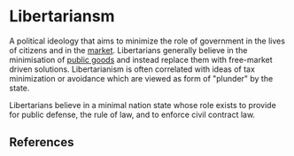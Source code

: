 # Libertariansm
A political ideology that aims to minimize the role of government in the lives of citizens and in the [market](../market.md).  Libertarians generally believe in the minimisation of [public goods](../public-goods-problem.md) and instead replace them with free-market driven solutions. Libertarianism is often correlated with ideas of tax minimization or avoidance which are viewed as form of "plunder" by the state.

Libertarians believe in a minimal nation state whose role exists to provide for public defense, the rule of law, and to enforce civil contract law.

## References